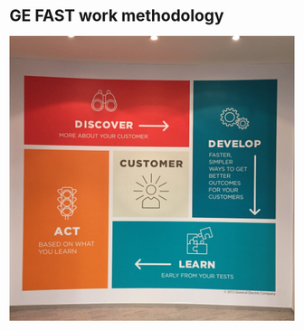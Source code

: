 # GE FAST work methodology

![](https://github.com/jiangxianlou/hello-world/blob/master/pic/2017-05-19%20153034.jpg?raw=ture)
